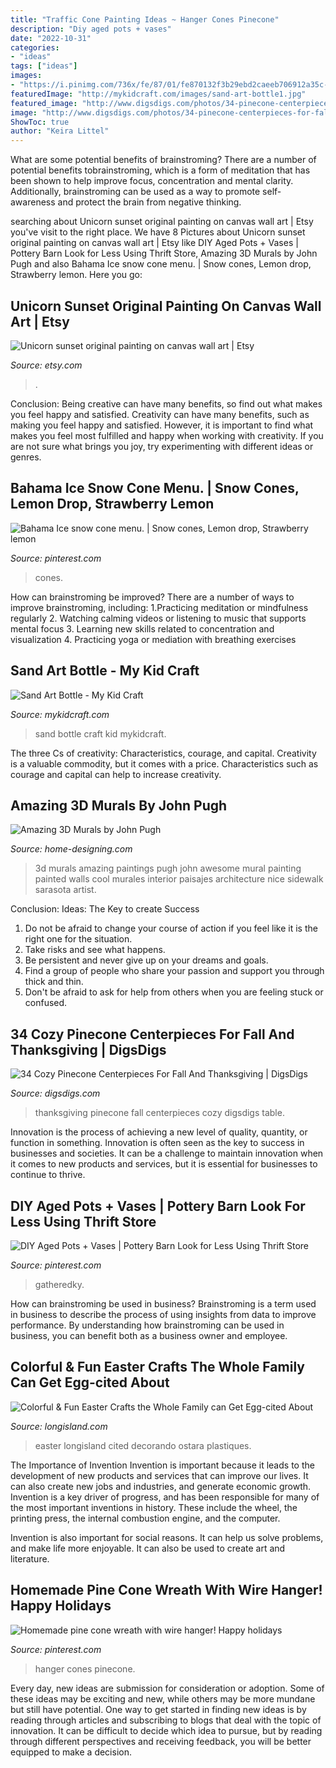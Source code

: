 ```yaml
---
title: "Traffic Cone Painting Ideas ~ Hanger Cones Pinecone"
description: "Diy aged pots + vases"
date: "2022-10-31"
categories:
- "ideas"
tags: ["ideas"]
images:
- "https://i.pinimg.com/736x/fe/87/01/fe870132f3b29ebd2caeeb706912a35c--dede-snow-cones.jpg"
featuredImage: "http://mykidcraft.com/images/sand-art-bottle1.jpg"
featured_image: "http://www.digsdigs.com/photos/34-pinecone-centerpieces-for-fall-cover.png"
image: "http://www.digsdigs.com/photos/34-pinecone-centerpieces-for-fall-cover.png"
ShowToc: true
author: "Keira Littel"
---
```



What are some potential benefits of brainstroming?
There are a number of potential benefits tobrainstroming, which is a form of meditation that has been shown to help improve focus, concentration and mental clarity. Additionally, brainstroming can be used as a way to promote self-awareness and protect the brain from negative thinking.

	

		
searching about Unicorn sunset original painting on canvas wall art | Etsy you've visit to the right place. We have 8 Pictures about Unicorn sunset original painting on canvas wall art | Etsy like DIY Aged Pots + Vases | Pottery Barn Look for Less Using Thrift Store, Amazing 3D Murals by John Pugh and also Bahama Ice snow cone menu. | Snow cones, Lemon drop, Strawberry lemon. Here you go:
		
    
## Unicorn Sunset Original Painting On Canvas Wall Art | Etsy

<img loading=lazy src="https://i.etsystatic.com/7925239/r/il/c0907e/1452396932/il_570xN.1452396932_or5n.jpg" onerror="this.onerror=null;this.src='https://tse1.mm.bing.net/th?id=OIP.ABOvhXVvAIz7QqUIpnQphgHaJ4&amp;pid=15.1';" alt="Unicorn sunset original painting on canvas wall art | Etsy">

_Source: etsy.com_

>. 

	

Conclusion: Being creative can have many benefits, so find out what makes you feel happy and satisfied.
Creativity can have many benefits, such as making you feel happy and satisfied. However, it is important to find what makes you feel most fulfilled and happy when working with creativity. If you are not sure what brings you joy, try experimenting with different ideas or genres.

    
## Bahama Ice Snow Cone Menu. | Snow Cones, Lemon Drop, Strawberry Lemon

<img loading=lazy src="https://i.pinimg.com/736x/fe/87/01/fe870132f3b29ebd2caeeb706912a35c--dede-snow-cones.jpg" onerror="this.onerror=null;this.src='https://tse3.mm.bing.net/th?id=OIP.POmZVLuHSFEZEBaTC0TJQwHaJ3&amp;pid=15.1';" alt="Bahama Ice snow cone menu. | Snow cones, Lemon drop, Strawberry lemon">

_Source: pinterest.com_

>cones. 

	

How can brainstroming be improved?
There are a number of ways to improve brainstroming, including: 
1.Practicing meditation or mindfulness regularly 
2. Watching calming videos or listening to music that supports mental focus 
3. Learning new skills related to concentration and visualization 
4. Practicing yoga or mediation with breathing exercises 

    
## Sand Art Bottle - My Kid Craft

<img loading=lazy src="http://mykidcraft.com/images/sand-art-bottle1.jpg" onerror="this.onerror=null;this.src='https://tse1.mm.bing.net/th?id=OIP.8wU6ocEFmvaPCj16SP8RwAHaJ4&amp;pid=15.1';" alt="Sand Art Bottle - My Kid Craft">

_Source: mykidcraft.com_

>sand bottle craft kid mykidcraft. 

	

The three Cs of creativity: Characteristics, courage, and capital.
Creativity is a valuable commodity, but it comes with a price. Characteristics such as courage and capital can help to increase creativity.

    
## Amazing 3D Murals By John Pugh

<img loading=lazy src="http://cdn.home-designing.com/wp-content/uploads/2009/06/awesome-wall-paintings.jpg" onerror="this.onerror=null;this.src='https://tse1.mm.bing.net/th?id=OIP.qN8v-7wDtC4g8LcCi-cVvAHaEB&amp;pid=15.1';" alt="Amazing 3D Murals by John Pugh">

_Source: home-designing.com_

>3d murals amazing paintings pugh john awesome mural painting painted walls cool murales interior paisajes architecture nice sidewalk sarasota artist. 

	

Conclusion: Ideas: The Key to create Success
1. Do not be afraid to change your course of action if you feel like it is the right one for the situation.
2. Take risks and see what happens.
3. Be persistent and never give up on your dreams and goals.
4. Find a group of people who share your passion and support you through thick and thin.
5. Don't be afraid to ask for help from others when you are feeling stuck or confused.

    
## 34 Cozy Pinecone Centerpieces For Fall And Thanksgiving | DigsDigs

<img loading=lazy src="http://www.digsdigs.com/photos/34-pinecone-centerpieces-for-fall-cover.png" onerror="this.onerror=null;this.src='https://tse3.mm.bing.net/th?id=OIP.m90cWP4oj9QPM4h84r1zHwHaLG&amp;pid=15.1';" alt="34 Cozy Pinecone Centerpieces For Fall And Thanksgiving | DigsDigs">

_Source: digsdigs.com_

>thanksgiving pinecone fall centerpieces cozy digsdigs table. 

	

Innovation is the process of achieving a new level of quality, quantity, or function in something. Innovation is often seen as the key to success in businesses and societies. It can be a challenge to maintain innovation when it comes to new products and services, but it is essential for businesses to continue to thrive.

    
## DIY Aged Pots + Vases | Pottery Barn Look For Less Using Thrift Store

<img loading=lazy src="https://i.pinimg.com/736x/dc/05/08/dc0508771c4b0cb4e6a46af281825a7c.jpg" onerror="this.onerror=null;this.src='https://tse1.mm.bing.net/th?id=OIP.9Us6WlpyLpkOGd0Ulx5TmgHaJ3&amp;pid=15.1';" alt="DIY Aged Pots + Vases | Pottery Barn Look for Less Using Thrift Store">

_Source: pinterest.com_

>gatheredky. 

	

How can brainstroming be used in business?
Brainstroming is a term used in business to describe the process of using insights from data to improve performance. By understanding how brainstroming can be used in business, you can benefit both as a business owner and employee.

    
## Colorful &amp; Fun Easter Crafts The Whole Family Can Get Egg-cited About

<img loading=lazy src="https://www.longisland.com/site_media/images/article/subarticle_image/Painting_Easter_Eggs.jpg" onerror="this.onerror=null;this.src='https://tse2.mm.bing.net/th?id=OIP.VZ7KmiwyTgZJlKKTBgyxFgHaE7&amp;pid=15.1';" alt="Colorful &amp; Fun Easter Crafts the Whole Family can Get Egg-cited About">

_Source: longisland.com_

>easter longisland cited decorando ostara plastiques. 

	

The Importance of Invention
Invention is important because it leads to the development of new products and services that can improve our lives. It can also create new jobs and industries, and generate economic growth.
Invention is a key driver of progress, and has been responsible for many of the most important inventions in history. These include the wheel, the printing press, the internal combustion engine, and the computer.

Invention is also important for social reasons. It can help us solve problems, and make life more enjoyable. It can also be used to create art and literature.

    
## Homemade Pine Cone Wreath With Wire Hanger! Happy Holidays

<img loading=lazy src="https://i.pinimg.com/736x/5e/c8/7f/5ec87f158b4d3b0d0133142262415d45--pine-cone-wreath-pine-cones.jpg" onerror="this.onerror=null;this.src='https://tse4.mm.bing.net/th?id=OIP.6LTVsxQXBF47ceMVFTNVjAHaHa&amp;pid=15.1';" alt="Homemade pine cone wreath with wire hanger! Happy holidays">

_Source: pinterest.com_

>hanger cones pinecone. 

	

Every day, new ideas are submission for consideration or adoption. Some of these ideas may be exciting and new, while others may be more mundane but still have potential. One way to get started in finding new ideas is by reading through articles and subscribing to blogs that deal with the topic of innovation. It can be difficult to decide which idea to pursue, but by reading through different perspectives and receiving feedback, you will be better equipped to make a decision.

